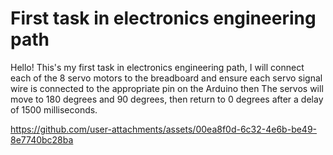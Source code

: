 # First task in electronics engineering path
Hello! This's my first task in electronics engineering path, I will connect each of the 8 servo motors to the breadboard and ensure each servo signal wire is connected to the appropriate pin on the Arduino then The servos will move to 180 degrees and 90 degrees, then return to 0 degrees after a delay of 1500 milliseconds.

https://github.com/user-attachments/assets/00ea8f0d-6c32-4e6b-be49-8e7740bc28ba
